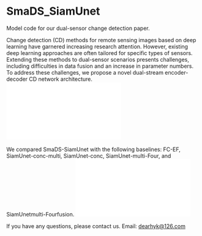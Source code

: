 # SmaDS_SiamUnet

Model code for our dual-sensor change detection paper.

Change detection (CD) methods for remote sensing images based on deep learning have garnered increasing research attention. However, existing deep learning approaches are often tailored for specific types of sensors. Extending these methods to dual-sensor scenarios presents challenges, including difficulties in data fusion and an increase in parameter numbers. To address these challenges, we propose a novel dual-stream encoder-decoder CD network architecture.
![The distinction between SAR images and optical images](figs/overview.pdf)

We compared SmaDS-SiamUnet with the following baselines: FC-EF, SiamUnet-conc-multi, SiamUnet-conc, SiamUnet-multi-Four, and SiamUnetmulti-Fourfusion.
![Comparison of Different Methods (Our Method in the Last Column)](figs/resultfig.pdf)

If you have any questions, please contact us. Email: dearhyk@126.com

